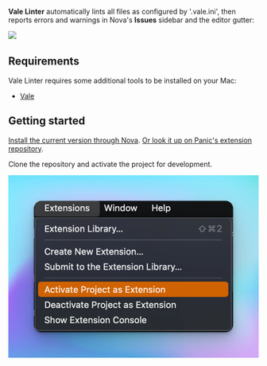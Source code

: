 <!--
👋 Hello! As Nova users browse the extensions library, a good README can help them understand what your extension does, how it works, and what setup or configuration it may require.

Not every extension will need every item described below. Use your best judgement when deciding which parts to keep to provide the best experience for your new users.

💡 Quick Tip! As you edit this README template, you can preview your changes by selecting **Extensions → Activate Project as Extension**, opening the Extension Library, and selecting "Vale Linter" in the sidebar.

Let's get started!
-->

<!--
🎈 Include a brief description of the features your extension provides. For example:
-->

**Vale Linter** automatically lints all files as configured by '.vale.ini', then reports errors and warnings in Nova's **Issues** sidebar and the editor gutter:

<!--
🎈 It can also be helpful to include a screenshot or GIF showing your extension in action:
-->

![](https://github.com/AppForce1/nova-vale-linter-extension/blob/main/Images/extension/screen.png)

## Requirements

<!--
🎈 If your extension depends on external processes or tools that users will need to have, it's helpful to list those and provide links to their installers:
-->

Vale Linter requires some additional tools to be installed on your Mac:

- [Vale](https://vale.sh)

<!--
✨ Providing tips, tricks, or other guides for installing or configuring external dependencies can go a long way toward helping your users have a good setup experience:
-->

## Getting started

[Install the current version through Nova](nova://extension/?id=net.appforce1.ValeLinter&name=Vale%20Linter). [Or look it up on Panic's extension repository](https://extensions.panic.com/extensions/net.appforce1/net.appforce1.ValeLinter/).

Clone the repository and activate the project for development.

![](ActivateExtension.png)
